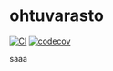 # ohtuvarasto

[![CI](https://github.com/alexisvarjo/ohtuvarasto/actions/workflows/main.yml/badge.svg)](https://github.com/alexisvarjo/ohtuvarasto/actions/workflows/main.yml)
[![codecov](https://codecov.io/github/alexisvarjo/ohtuvarasto/graph/badge.svg?token=1SBYQZUGV4)](https://codecov.io/github/alexisvarjo/ohtuvarasto)


saaa
